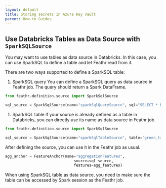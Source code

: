 ```yaml
---
layout: default
title: Storing secrets in Azure Key Vault
parent: How-to Guides
---
```


## Use Databricks Tables as Data Source with `SparkSQLSource`

You may want to use tables as data source in Databricks. In this case, you can use SparkSQL to define a table and let Feathr read from it. 

There are two ways supported to define a SparkSQL table:
1. SparkSQL query
You can define a SparkSQL query as data source in Feathr job. The query should return a Spark DataFrame.

```python
from feathr.definition.source import SparkSqlSource

sql_source = SparkSqlSource(name="sparkSqlQuerySource", sql="SELECT * FROM green_tripdata_2020_04_with_index", event_timestamp_column="lpep_dropoff_datetime", timestamp_format="yyyy-MM-dd HH:mm:ss")

```

1. SparkSQL table
If your source is already defined as a table in Databricks, you can directly use its name as data source in Feathr job.

```python
from feathr.definition.source import SparkSqlSource

sql_source = SparkSqlSource(name="sparkSqlTableSource", table="green_tripdata_2020_04_with_index", event_timestamp_column="lpep_dropoff_datetime", timestamp_format="yyyy-MM-dd HH:mm:ss")
```

After defining the source, you can use it in the Feathr job as usual.

```python
agg_anchor = FeatureAnchor(name="aggregationFeatures",
                               source=sql_source,
                               features=agg_features)
```

When using SparkSQL table as data source, you need to make sure the table can be accessed by Spark session as the Feathr job.